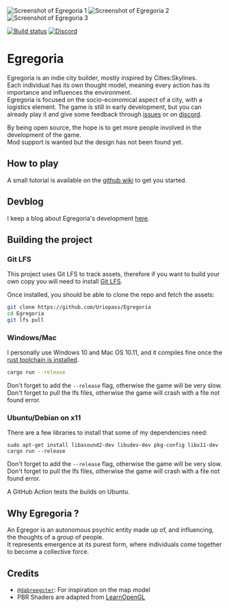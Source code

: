 ![Screenshot of Egregoria 1](assets/screen2.jpg)
![Screenshot of Egregoria 2](assets/screen3.jpg)
![Screenshot of Egregoria 3](assets/screen5.jpg)

[![Build status](https://github.com/Uriopass/Egregoria/workflows/rust-build/badge.svg)](#)
[![Discord](https://img.shields.io/discord/709730057949544488?label=discord)](https://discord.gg/CAaZhUJ)

# Egregoria

Egregoria is an indie city builder, mostly inspired by Cities:Skylines.  
Each individual has its own thought model, meaning every action has its importance and influences the environment.  
Egregoria is focused on the socio-economical aspect of a city, with a logistics element.
The game is still in early development, but you can already play it and give some feedback through
[issues](https://github.com/Uriopass/Egregoria/issues) or on [discord](https://discord.gg/CAaZhUJ).  

By being open source, the hope is to get more people involved in the development of the game.  
Mod support is wanted but the design has not been found yet.

## How to play

A small tutorial is available on the [github wiki]((https://github.com/Uriopass/Egregoria/wiki/Introduction-Guide)) to get you started.

## Devblog  

I keep a blog about Egregoria's development [here](http://douady.paris/blog/index.html).

## Building the project

### Git LFS

This project uses Git LFS to track assets, therefore if you want to build your own copy you will need to install [Git LFS](https://git-lfs.github.com/).

Once installed, you should be able to clone the repo and fetch the assets:

```bash
git clone https://github.com/Uriopass/Egregoria
cd Egregoria
git lfs pull
```

### Windows/Mac
I personally use Windows 10 and Mac OS 10.11, and it compiles fine once the [rust toolchain is installed](https://www.rust-lang.org/tools/install).
```bash
cargo run --release
```

Don't forget to add the `--release` flag, otherwise the game will be very slow.  
Don't forget to pull the lfs files, otherwise the game will crash with a file not found error.

### Ubuntu/Debian on x11
There are a few libraries to install that some of my dependencies need:

```
sudo apt-get install libasound2-dev libudev-dev pkg-config libx11-dev
cargo run --release
```

Don't forget to add the `--release` flag, otherwise the game will be very slow.  
Don't forget to pull the lfs files, otherwise the game will crash with a file not found error.

A GitHub Action tests the builds on Ubuntu.

## Why Egregoria ?

An Egregor is an autonomous psychic entity made up of, and influencing, the thoughts of a group of people.  
It represents emergence at its purest form, where individuals come together to become a collective force.

## Credits

- [`@dabreegster`](https://github.com/dabreegster): For inspiration on the map model
- PBR Shaders are adapted from [LearnOpenGL](https://learnopengl.com/PBR/Theory)